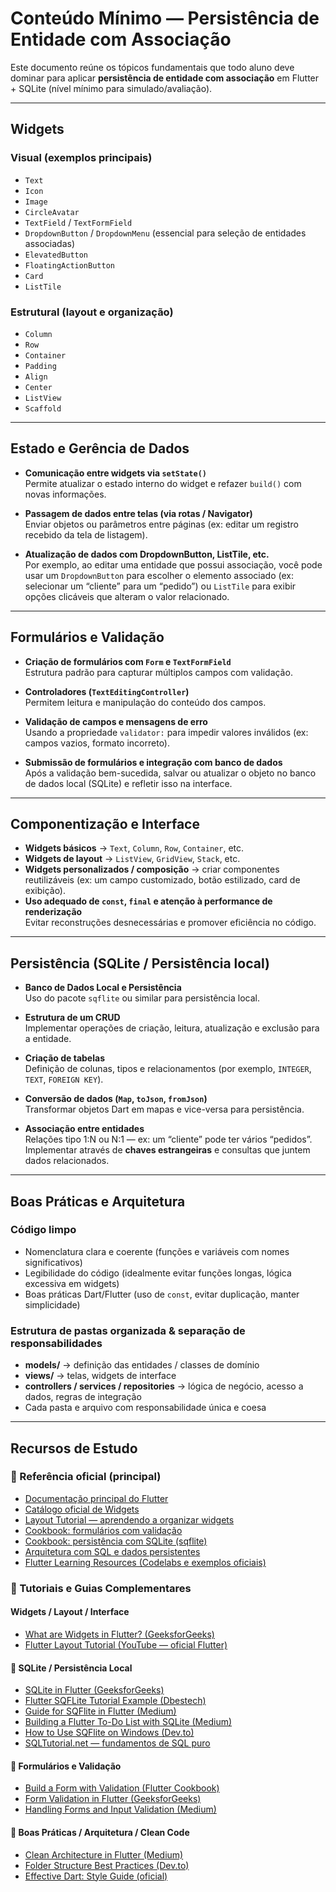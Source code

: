 # Conteúdo Mínimo — Persistência de Entidade com Associação

Este documento reúne os tópicos fundamentais que todo aluno deve dominar para aplicar **persistência de entidade com associação** em Flutter + SQLite (nível mínimo para simulado/avaliação).

---

## Widgets

### Visual (exemplos principais)
- `Text`  
- `Icon`  
- `Image`  
- `CircleAvatar`  
- `TextField` / `TextFormField`  
- `DropdownButton` / `DropdownMenu` (essencial para seleção de entidades associadas)  
- `ElevatedButton`  
- `FloatingActionButton`  
- `Card`  
- `ListTile`  

### Estrutural (layout e organização)
- `Column`  
- `Row`  
- `Container`  
- `Padding`  
- `Align`  
- `Center`  
- `ListView`  
- `Scaffold`  

---

## Estado e Gerência de Dados

- **Comunicação entre widgets via `setState()`**  
  Permite atualizar o estado interno do widget e refazer `build()` com novas informações.

- **Passagem de dados entre telas (via rotas / Navigator)**  
  Enviar objetos ou parâmetros entre páginas (ex: editar um registro recebido da tela de listagem).

- **Atualização de dados com DropdownButton, ListTile, etc.**  
  Por exemplo, ao editar uma entidade que possui associação, você pode usar um `DropdownButton` para escolher o elemento associado (ex: selecionar um “cliente” para um “pedido”) ou `ListTile` para exibir opções clicáveis que alteram o valor relacionado.  

---

## Formulários e Validação

- **Criação de formulários com `Form` e `TextFormField`**  
  Estrutura padrão para capturar múltiplos campos com validação.

- **Controladores (`TextEditingController`)**  
  Permitem leitura e manipulação do conteúdo dos campos.

- **Validação de campos e mensagens de erro**  
  Usando a propriedade `validator:` para impedir valores inválidos (ex: campos vazios, formato incorreto).

- **Submissão de formulários e integração com banco de dados**  
  Após a validação bem-sucedida, salvar ou atualizar o objeto no banco de dados local (SQLite) e refletir isso na interface.

---

## Componentização e Interface

- **Widgets básicos** → `Text`, `Column`, `Row`, `Container`, etc.  
- **Widgets de layout** → `ListView`, `GridView`, `Stack`, etc.  
- **Widgets personalizados / composição** → criar componentes reutilizáveis (ex: um campo customizado, botão estilizado, card de exibição).  
- **Uso adequado de `const`, `final` e atenção à performance de renderização**  
  Evitar reconstruções desnecessárias e promover eficiência no código.

---

## Persistência (SQLite / Persistência local)

- **Banco de Dados Local e Persistência**  
  Uso do pacote `sqflite` ou similar para persistência local.

- **Estrutura de um CRUD**  
  Implementar operações de criação, leitura, atualização e exclusão para a entidade.

- **Criação de tabelas**  
  Definição de colunas, tipos e relacionamentos (por exemplo, `INTEGER`, `TEXT`, `FOREIGN KEY`).

- **Conversão de dados (`Map`, `toJson`, `fromJson`)**  
  Transformar objetos Dart em mapas e vice-versa para persistência.

- **Associação entre entidades**  
  Relações tipo 1:N ou N:1 — ex: um “cliente” pode ter vários “pedidos”.  
  Implementar através de **chaves estrangeiras** e consultas que juntem dados relacionados.

---

## Boas Práticas e Arquitetura

### Código limpo  
- Nomenclatura clara e coerente (funções e variáveis com nomes significativos)  
- Legibilidade do código (idealmente evitar funções longas, lógica excessiva em widgets)  
- Boas práticas Dart/Flutter (uso de `const`, evitar duplicação, manter simplicidade)

### Estrutura de pastas organizada & separação de responsabilidades  
- **models/** → definição das entidades / classes de domínio  
- **views/** → telas, widgets de interface  
- **controllers / services / repositories** → lógica de negócio, acesso a dados, regras de integração  
- Cada pasta e arquivo com responsabilidade única e coesa  

---

## Recursos de Estudo

### 🔹 Referência oficial (principal)

- [Documentação principal do Flutter](https://docs.flutter.dev/?utm_source=chatgpt.com)  
- [Catálogo oficial de Widgets](https://docs.flutter.dev/ui/widgets?utm_source=chatgpt.com)  
- [Layout Tutorial — aprendendo a organizar widgets](https://docs.flutter.dev/ui/layout/tutorial?utm_source=chatgpt.com)  
- [Cookbook: formulários com validação](https://docs.flutter.dev/cookbook/forms/validation?utm_source=chatgpt.com)  
- [Cookbook: persistência com SQLite (sqflite)](https://docs.flutter.dev/cookbook/persistence/sqlite?utm_source=chatgpt.com)  
- [Arquitetura com SQL e dados persistentes](https://docs.flutter.dev/app-architecture/design-patterns/sql?utm_source=chatgpt.com)  
- [Flutter Learning Resources (Codelabs e exemplos oficiais)](https://docs.flutter.dev/reference/learning-resources?utm_source=chatgpt.com)

### 🔹 Tutoriais e Guias Complementares

#### Widgets / Layout / Interface

- [What are Widgets in Flutter? (GeeksforGeeks)](https://www.geeksforgeeks.org/flutter/what-is-widgets-in-flutter/?utm_source=chatgpt.com)  
- [Flutter Layout Tutorial (YouTube — oficial Flutter)](https://www.youtube.com/watch?v=R2hLgysH6JA&utm_source=chatgpt.com)  

#### 💾 SQLite / Persistência Local

- [SQLite in Flutter (GeeksforGeeks)](https://www.geeksforgeeks.org/sqlite-in-flutter/?utm_source=chatgpt.com)  
- [Flutter SQFLite Tutorial Example (Dbestech)](https://www.dbestech.com/tutorials/flutter-sqflite-tutorial-example?utm_source=chatgpt.com)  
- [Guide for SQFlite in Flutter (Medium)](https://medium.com/@dpatel312002/guide-for-sqflite-in-flutter-59e429db1088?utm_source=chatgpt.com)  
- [Building a Flutter To-Do List with SQLite (Medium)](https://medium.com/@gopikaprabhu020/building-a-sqlite-flutter-to-do-list-app-35e8313d0d49?utm_source=chatgpt.com)  
- [How to Use SQFlite on Windows (Dev.to)](https://dev.to/ayoubzulfiqar/how-to-use-sqflite-on-windows-flutter-ggm?utm_source=chatgpt.com)  
- [SQLTutorial.net — fundamentos de SQL puro](https://www.sqlitetutorial.net/?utm_source=chatgpt.com)  

#### 🧠 Formulários e Validação

- [Build a Form with Validation (Flutter Cookbook)](https://docs.flutter.dev/cookbook/forms/validation?utm_source=chatgpt.com)  
- [Form Validation in Flutter (GeeksforGeeks)](https://www.geeksforgeeks.org/form-validation-in-flutter/?utm_source=chatgpt.com)  
- [Handling Forms and Input Validation (Medium)](https://medium.com/flutter-community/flutter-form-validation-b874fb53e248?utm_source=chatgpt.com)  

#### 🧱 Boas Práticas / Arquitetura / Clean Code

- [Clean Architecture in Flutter (Medium)](https://medium.com/flutter-community/clean-architecture-with-flutter-2e1e4da5e9f9?utm_source=chatgpt.com)  
- [Folder Structure Best Practices (Dev.to)](https://dev.to/flutterdevs/flutter-folder-structure-best-practices-4j6b?utm_source=chatgpt.com)  
- [Effective Dart: Style Guide (oficial)](https://dart.dev/guides/language/effective-dart/style?utm_source=chatgpt.com)  
